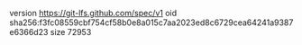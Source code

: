 version https://git-lfs.github.com/spec/v1
oid sha256:f3fc08559cbf754cf58b0e8a015c7aa2023ed8c6729cea64241a9387e6366d23
size 72953
